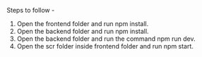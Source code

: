 Steps to follow -
1. Open the frontend folder and run npm install.
2. Open the backend folder and run npm install.
3. Open the backend folder and run the command npm run dev.
4. Open the scr folder inside frontend folder and run npm start.

